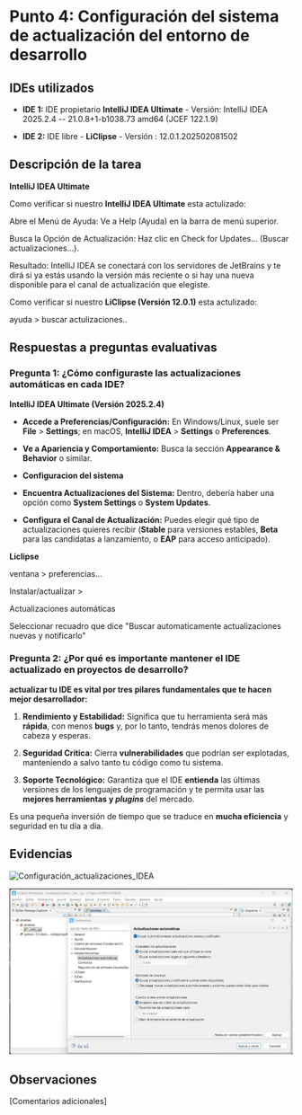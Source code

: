 # Punto 4: Configuración del sistema de actualización del entorno de desarrollo

## IDEs utilizados



-  **IDE 1:** IDE propietario **IntelliJ IDEA Ultimate** -
    Versión: IntelliJ IDEA 2025.2.4 -- 21.0.8+1-b1038.73 amd64 (JCEF 122.1.9)

-  **IDE 2:** IDE libre - **LiClipse** - 
    Versión : 12.0.1.202502081502


## Descripción de la tarea

**IntelliJ IDEA Ultimate**

Como verificar si nuestro  **IntelliJ IDEA Ultimate** esta actulizado: 

Abre el Menú de Ayuda: Ve a Help (Ayuda) en la barra de menú superior.

Busca la Opción de Actualización: Haz clic en Check for Updates... (Buscar actualizaciones...).

Resultado: IntelliJ IDEA se conectará con los servidores de JetBrains y te dirá si ya estás usando la versión más reciente o si hay una nueva disponible para el canal de actualización que elegiste.

Como verificar si nuestro  **LiClipse (Versión 12.0.1)**  esta actulizado: 

ayuda > buscar actulizaciones..




## Respuestas a preguntas evaluativas

### Pregunta 1: ¿Cómo configuraste las actualizaciones automáticas en cada IDE?

**IntelliJ IDEA Ultimate (Versión 2025.2.4)**

-   **Accede a Preferencias/Configuración:** En Windows/Linux, suele ser **File** > **Settings**; en macOS, **IntelliJ IDEA** > **Settings** o **Preferences**. 
    
-   **Ve a Apariencia y Comportamiento:** Busca la sección **Appearance & Behavior** o similar.

* **Configuracion del sistema**
    
-   **Encuentra Actualizaciones del Sistema:** Dentro, debería haber una opción como **System Settings** o **System Updates**.
    
-   **Configura el Canal de Actualización:** Puedes elegir qué tipo de actualizaciones quieres recibir (**Stable** para versiones estables, **Beta** para las candidatas a lanzamiento, o **EAP** para acceso anticipado).


**Liclipse**

ventana > preferencias...

Instalar/actualizar > 

Actualizaciones automáticas 

Seleccionar recuadro que dice
 "Buscar automaticamente actualizaciones nuevas y notificarlo" 



### Pregunta 2: ¿Por qué es importante mantener el IDE actualizado en proyectos de desarrollo?

**actualizar tu IDE es vital por tres pilares fundamentales que te hacen mejor desarrollador:**

1.  **Rendimiento y Estabilidad:** Significa que tu herramienta será más **rápida**, con menos **bugs** y, por lo tanto, tendrás menos dolores de cabeza y esperas.
    
2.  **Seguridad Crítica:** Cierra **vulnerabilidades** que podrían ser explotadas, manteniendo a salvo tanto tu código como tu sistema.
    
3.  **Soporte Tecnológico:** Garantiza que el IDE **entienda** las últimas versiones de los lenguajes de programación y te permita usar las **mejores herramientas y _plugins_** del mercado.
    

Es una pequeña inversión de tiempo que se traduce en **mucha eficiencia** y seguridad en tu día a día.



## Evidencias
![Configuración_actualizaciones_IDEA](./capturas/)


![Configuración_actualizaciones_Liclipse](./capturas/Actulizaciones_liclipse.jpg)

## Observaciones
[Comentarios adicionales]
